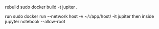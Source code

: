 rebuild
	sudo docker build -t jupiter .

run 
	sudo docker run --network host -v ~/:/app/host/ -it jupiter
then inside 
	jupyter notebook --allow-root
